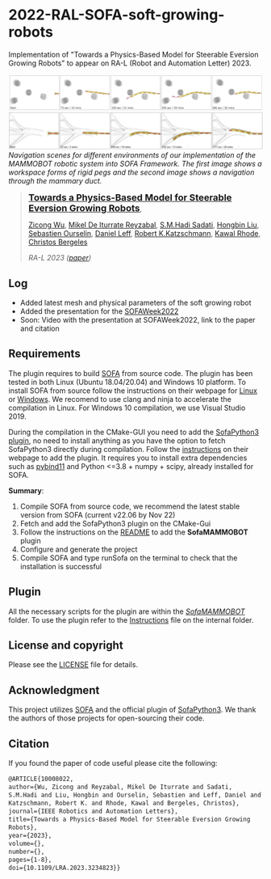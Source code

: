 # 2022-RAL-SOFA-soft-growing-robots
Implementation of "Towards a Physics-Based Model for Steerable Eversion Growing Robots" to appear on RA-L (Robot and Automation Letter) 2023.

![fig](imgs/pegs-snapshot.png "Duct navigation of the simulated MAMMOBOT")
![fig](imgs/ducts-snapshot.png)
*Navigation scenes for different environments of our implementation of the MAMMOBOT robotic system into SOFA Framework. The first image shows a workspace forms of rigid pegs and the second image shows a navigation through the mammary duct.*

><font size = 4>[**Towards a Physics-Based Model for Steerable Eversion Growing Robots**]()</font>,
>
>[Zicong Wu](https://rvim.online/author/zicong-wu/), [Mikel De Iturrate Reyzabal](https://kclpure.kcl.ac.uk/portal/en/persons/mikel-de-iturrate-reyzabal(54d8acc4-29b6-4ea6-855c-3d25077e13f4).html), [S.M.Hadi Sadati](https://rvim.online/author/s.m.hadi-sadati/), [Hongbin Liu](http://kclhammerlab.com/people/hongbin-liu/), [Sebastien Ourselin](https://www.kcl.ac.uk/people/sebastien-ourselin), [Daniel Leff](https://www.imperial.ac.uk/people/d.leff), [Robert K.Katzschmann](https://srl.ethz.ch/the-group/prof-robert-katzschmann.html), [Kawal Rhode](https://kclpure.kcl.ac.uk/portal/kawal.rhode.html), [Christos Bergeles](https://rvim.online/author/christos-bergeles/)
>
>*RA-L 2023 ([paper](https://ieeexplore.ieee.org/document/10008022))*

## Log
* Added latest mesh and physical parameters of the soft growing robot
* Added the presentation for the [SOFAWeek2022](SofaWeek2022/SOFAWeek2022.pdf)
* Soon: Video with the presentation at SOFAWeek2022, link to the paper and citation

## Requirements
The plugin requires to build [SOFA](https://www.sofa-framework.org/) from source code. The plugin has been tested in both Linux (Ubuntu 18.04/20.04) and Windows 10 platform. To install SOFA from source follow the instructions on their webpage for [Linux](https://www.sofa-framework.org/community/doc/getting-started/build/linux/) or [Windows](https://www.sofa-framework.org/community/doc/getting-started/build/windows/). We recomend to use clang and ninja to accelerate the compilation in Linux. For Windows 10 compilation, we use Visual Studio 2019.

During the compilation in the CMake-GUI you need to add the [SofaPython3 plugin](https://sofapython3.readthedocs.io/en/latest/), no need to install anything as you have the option to fetch SofaPython3 directly during compilation. Follow the [instructions](https://sofapython3.readthedocs.io/en/latest/menu/Compilation.html) on their webpage to add the plugin. It requires you to install extra dependencies such as [pybind11](https://pybind11.readthedocs.io/en/stable/) and Python <=3.8 + numpy + scipy, already installed for SOFA.

**Summary**:

1. Compile SOFA from source code, we recommend the latest stable version from SOFA (current v22.06 by Nov 22)
1. Fetch and add the SofaPython3 plugin on the CMake-Gui
1. Follow the instructions on the [README](SofaMAMMOBOT/README.md) to add the **SofaMAMMOBOT** plugin
1. Configure and generate the project
1. Compile SOFA and type runSofa on the terminal to check that the installation is successful

## Plugin
All the necessary scripts for the plugin are within the *[SofaMAMMOBOT](SofaMAMMOBOT/)* folder.
To use the plugin refer to the [Instructions](SofaMAMMOBOT/README.md) file on the internal folder.

## License and copyright
Please see the [LICENSE](LICENSE) file for details.

## Acknowledgment
This project utilizes [SOFA](https://www.sofa-framework.org/) and the official plugin of [SofaPython3](https://sofapython3.readthedocs.io/en/latest/). We thank the authors of those projects for open-sourcing their code.

## Citation
If you found the paper of code useful please cite the following:

```
@ARTICLE{10008022,
author={Wu, Zicong and Reyzabal, Mikel De Iturrate and Sadati, S.M.Hadi and Liu, Hongbin and Ourselin, Sebastien and Leff, Daniel and Katzschmann, Robert K. and Rhode, Kawal and Bergeles, Christos},
journal={IEEE Robotics and Automation Letters},
title={Towards a Physics-Based Model for Steerable Eversion Growing Robots},
year={2023},
volume={},
number={},
pages={1-8},
doi={10.1109/LRA.2023.3234823}}
```

